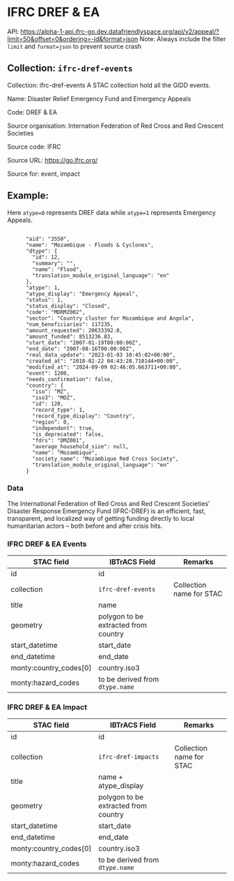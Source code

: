 # IFRC DREF & EA

API: https://alpha-1-api.ifrc-go.dev.datafriendlyspace.org/api/v2/appeal/?limit=50&offset=0&ordering=-id&format=json
Note: Always include the filter `limit` and `format=json` to prevent source crash

## Collection: `ifrc-dref-events`
Collection: ifrc-dref-events
A STAC collection hold all the GIDD events.

Name: Disaster Relief Emergency Fund and Emergency Appeals

Code: DREF & EA

Source organisation: Internation Federation of Red Cross and Red Crescent Societies

Source code: IFRC

Source URL: https://go.ifrc.org/

Source for: event, impact


## Example:
Here `atype=0` represents DREF data while `atype=1` represents Emergency Appeals.

```

      "aid": "3550",
      "name": "Mozambique - Floods & Cyclones",
      "dtype": {
        "id": 12,
        "summary": "",
        "name": "Flood",
        "translation_module_original_language": "en"
      },
      "atype": 1,
      "atype_display": "Emergency Appeal",
      "status": 1,
      "status_display": "Closed",
      "code": "MDRMZ002",
      "sector": "Country cluster for Mozambique and Angola",
      "num_beneficiaries": 117235,
      "amount_requested": 20633392.0,
      "amount_funded": 8513236.83,
      "start_date": "2007-01-19T00:00:00Z",
      "end_date": "2007-08-16T00:00:00Z",
      "real_data_update": "2023-01-03 10:45:02+00:00",
      "created_at": "2018-02-22 04:43:28.710144+00:00",
      "modified_at": "2024-09-09 02:46:05.663711+00:00",
      "event": 1200,
      "needs_confirmation": false,
      "country": {
        "iso": "MZ",
        "iso3": "MOZ",
        "id": 120,
        "record_type": 1,
        "record_type_display": "Country",
        "region": 0,
        "independent": true,
        "is_deprecated": false,
        "fdrs": "DMZ001",
        "average_household_size": null,
        "name": "Mozambique",
        "society_name": "Mozambique Red Cross Society",
        "translation_module_original_language": "en"
      }
```

### Data
The International Federation of Red Cross and Red Crescent Societies’ Disaster Response Emergency Fund (IFRC-DREF) is an efficient, fast, transparent, and localized way of getting funding directly to local humanitarian actors – both before and after crisis hits. 

### IFRC DREF & EA Events

| STAC field             | IBTrACS Field                        | Remarks                                           |
| ---------------------- | ------------------------------------ | ------------------------------------------------- |
| id                     | id                                   |                                                   |
| collection             | `ifrc-dref-events`                   | Collection name for STAC                          |
| title                  | name                                 |                                                   |
| geometry               | polygon to be extracted from country |                                                   |
| start_datetime         | start_date                           |                                                   |
| end_datetime           | end_date                             |                                                   |
| monty:country_codes[0] | country.iso3                         |                                                   |
| monty:hazard_codes     | to be derived from `dtype.name`      |                                                   |

### IFRC DREF & EA Impact

| STAC field             | IBTrACS Field                        | Remarks                  |
| ---------------------- | ------------------------------------ | ------------------------ |
| id                     | id                                   |                          |
| collection             | `ifrc-dref-impacts`                  | Collection name for STAC |
| title                  | name + atype_display                 |                          |
| geometry               | polygon to be extracted from country |                          |
| start_datetime         | start_date                           |                          |
| end_datetime           | end_date                             |                          |
| monty:country_codes[0] | country.iso3                         |                          |
| monty:hazard_codes     | to be derived from `dtype.name`      |                          |
